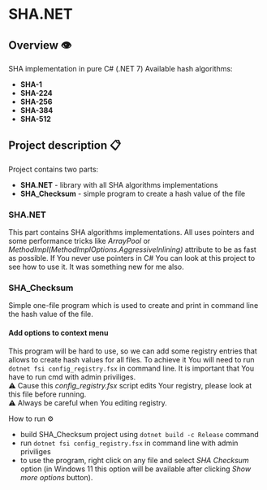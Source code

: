 # SHA.NET

## Overview 👁️
SHA implementation in pure C# (.NET 7) Available hash algorithms:
- __SHA-1__
- __SHA-224__
- __SHA-256__
- __SHA-384__
- __SHA-512__


## Project description 📋

Project contains two parts:
- __SHA.NET__ - library with all SHA algorithms implementations
- __SHA_Checksum__ - simple program to create a hash value of the file

### SHA.NET
This part contains SHA algorithms implementations. All uses pointers and some performance tricks like _ArrayPool_ or _MethodImpl(MethodImplOptions.AggressiveInlining)_ attribute to be as fast as possible. If You never use pointers in C# You can look at this project to see how to use it. It was something new for me also.

### SHA_Checksum
Simple one-file program which is used to create and print in command line the hash value of the file.

#### Add options to context menu
This program will be hard to use, so we can add some registry entries that allows to create hash values for all files.
To achieve it You will need to run `dotnet fsi config_registry.fsx` in command line. It is important that You have to run cmd with admin priviliges.  
⚠️ Cause this _config_registry.fsx_ script edits Your registry, please look at this file before running.  
⚠️ Always be careful when You editing registry.

How to run ⚙️
- build SHA_Checksum project using `dotnet build -c Release` command
- run `dotnet fsi config_registry.fsx` in command line with admin priviliges
- to use the program, right click on any file and select _SHA Checksum_ option (in Windows 11 this option will be available after clicking _Show more options_ button).